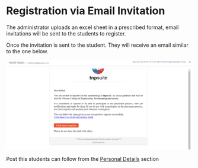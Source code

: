# Registration via Email Invitation

The administrator uploads an excel sheet in a prescribed format, email invitations will be sent to the students to register. 

Once the invitation is sent to the student. They will receive an email similar to the one below.

![Custom email invitation](../../.gitbook/assets/image%20%281%29.png)

Post this students can follow from the [Personal Details](https://help.tnpsuite.com/tnpsuite-core/new-page/student-registration#personal-details) section 

